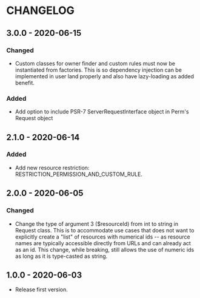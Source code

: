 # CHANGELOG

## 3.0.0 - 2020-06-15

### Changed

- Custom classes for owner finder and custom rules must now be instantiated from factories. This is
so dependency injection can be implemented in user land properly and also have lazy-loading as
added benefit.

### Added

- Add option to include PSR-7 ServerRequestInterface object in Perm's Request object

## 2.1.0 - 2020-06-14

### Added

- Add new resource restriction: RESTRICTION_PERMISSION_AND_CUSTOM_RULE.

## 2.0.0 - 2020-06-05

### Changed

- Change the type of argument 3 ($resourceId) from int to string in Request class. This is to
accommodate use cases that does not want to explicitly create a "list" of resources with numerical
ids -- as resource names are typically accessible directly from URLs and can already act as an id. This
change, while breaking, still allows the use of numeric ids as long as it is type-casted as string.

## 1.0.0 - 2020-06-03

- Release first version.
